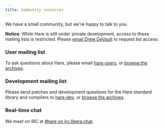 ```yaml
---
title: Community resources
---
```


We have a small community, but we're happy to talk to you.

**Notice**: While Hare is still under private development, access to these
mailing lists is restricted. Please [email Drew DeVault](mailto:sir@cmpwn.com)
to request list access.

### User mailing list

To ask questions about Hare, please email [hare-users][hare-users], or [browse
the archives][hare-users-archive].

[hare-users]: mailto:~sircmpwn/hare-users@lists.sr.ht
[hare-users-archive]: https://lists.sr.ht/~sircmpwn/hare-users

### Development mailing list

Please send patches and development questions for the Hare standard library and
compilers to [hare-dev][hare-dev], or [browse the archives][hare-dev-archive].

[hare-dev]: mailto:~sircmpwn/hare-dev@lists.sr.ht
[hare-dev-archive]: https://lists.sr.ht/~sircmpwn/hare-dev

### Real-time chat

We meet on IRC at [#hare on irc.libera.chat][#hare].

[#hare]: irc://irc.libera.chat/#hare
